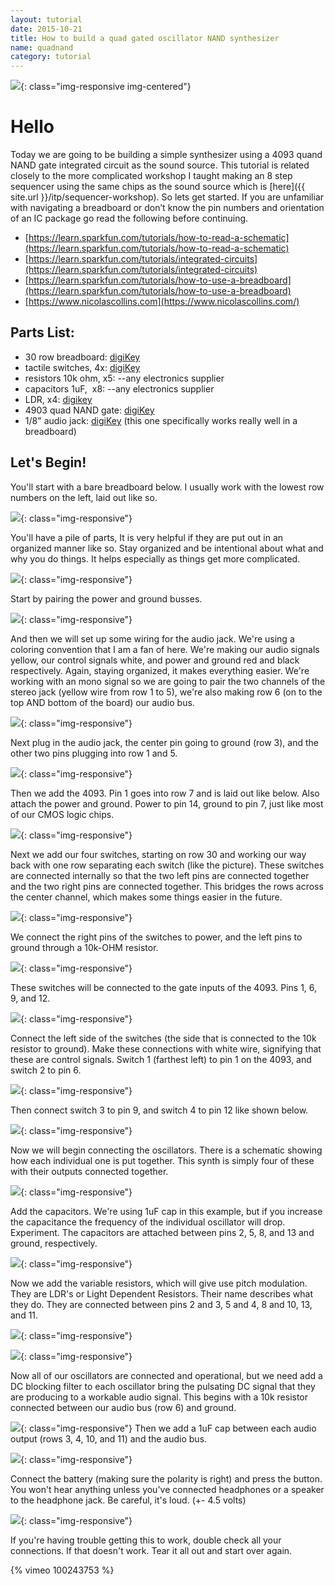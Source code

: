```yaml
---
layout: tutorial
date: 2015-10-21
title: How to build a quad gated oscillator NAND synthesizer
name: quadnand
category: tutorial
---
```

![][1]{: class="img-responsive img-centered"}


# Hello

Today we are going to be building a simple synthesizer using a 4093 quand NAND gate integrated circuit as the sound source. This tutorial is related closely to the more complicated workshop I taught making an 8 step sequencer using the same chips as the sound source which is [here]({{ site.url }}/itp/sequencer-workshop). So lets get started. If you are unfamiliar with navigating a breadboard or don’t know the pin numbers and orientation of an IC package go read the following before continuing. 

- [https://learn.sparkfun.com/tutorials/how-to-read-a-schematic](https://learn.sparkfun.com/tutorials/how-to-read-a-schematic)
- [https://learn.sparkfun.com/tutorials/integrated-circuits](https://learn.sparkfun.com/tutorials/integrated-circuits)
- [https://learn.sparkfun.com/tutorials/how-to-use-a-breadboard](https://learn.sparkfun.com/tutorials/how-to-use-a-breadboard)
- [https://www.nicolascollins.com](https://www.nicolascollins.com/)

## Parts List:
*   30 row breadboard: [digiKey](https://www.digikey.com/product-detail/en/TW-E40-510/438-1109-ND/2618532)
*   tactile switches, 4x: [digiKey](https://www.digikey.com/product-detail/en/1825910-6/450-1650-ND/1632536)
*   resistors 10k ohm, x5: --any electronics supplier
*   capacitors 1uF,  x8: --any electronics supplier
*   LDR, x4: [digikey](https://www.digikey.com/product-detail/en/PDV-P8103/PDV-P8103-ND/480610)
*   4903 quad NAND gate: [digiKey](https://www.digikey.com/product-detail/en/CD4093BE/296-2068-5-ND/67329)
*   1/8" audio jack: [digiKey](https://www.digikey.com/product-search/en?WT.z_header=search_go&amp;lang=en&amp;site=us&amp;keywords=CP1-3553NG-ND&amp;x=0&amp;y=0&amp;formaction=on) (this one specifically works really well in a breadboard)    

## Let's Begin!
You'll start with a bare breadboard below. I usually work with the lowest row numbers on the left, laid out like so.

![][2]{: class="img-responsive"}

You'll have a pile of parts, It is very helpful if they are put out in an organized manner like so. Stay organized and be intentional about what and why you do things. It helps especially as things get more complicated. 

![][3]{: class="img-responsive"}

Start by pairing the power and ground busses. 

![][6]{: class="img-responsive"}

And then we will set up some wiring for the audio jack. We're using a coloring convention that I am a fan of here. We're making our audio signals yellow, our control signals white, and power and ground red and black respectively. Again, staying organized, it makes everything easier. We're working with an mono signal so we are going to pair the two channels of the stereo jack (yellow wire from row 1 to 5), we're also making row 6 (on to the top AND bottom of the board) our audio bus. 

![][9]{: class="img-responsive"}

Next plug in the audio jack, the center pin going to ground (row 3), and the other two pins plugging into row 1 and 5. 

![][10]{: class="img-responsive"}

Then we add the 4093. Pin 1 goes into row 7 and is laid out like below. Also attach the power and ground. Power to pin 14, ground to pin 7, just like most of our CMOS logic chips. 

![][12]{: class="img-responsive"}

Next we add our four switches, starting on row 30 and working our way back with one row separating each switch (like the picture). These switches are connected internally so that the two left pins are connected together and the two right pins are connected together. This bridges the rows across the center channel, which makes some things easier in the future. 

![][16]{: class="img-responsive"}

We connect the right pins of the switches to power, and the left pins to ground through a 10k-OHM resistor. 

![][20]{: class="img-responsive"}

These switches will be connected to the gate inputs of the 4093. Pins 1, 6, 9, and 12. 

![][44]{: class="img-responsive"}

Connect the left side of the switches (the side that is connected to the 10k resistor to ground). Make these connections with white wire, signifying that these are control signals. Switch 1 (farthest left) to pin 1 on the 4093, and switch 2 to pin 6. 

![][22]{: class="img-responsive"}

Then connect switch 3 to pin 9, and switch 4 to pin 12 like shown below. 

![][25]{: class="img-responsive"}

Now we will begin connecting the oscillators. There is a schematic showing how each individual one is put together. This synth is simply four of these with their outputs connected together. 

![][43]{: class="img-responsive"}

Add the capacitors. We're using 1uF cap in this example, but if you increase the capacitance the frequency of the individual oscillator will drop. Experiment. The capacitors are attached between pins 2, 5, 8, and 13 and ground, respectively. 

![][29]{: class="img-responsive"}

Now we add the variable resistors, which will give use pitch modulation. They are LDR's or Light Dependent Resistors. Their name describes what they do. They are connected between pins 2 and 3, 5 and 4, 8 and 10, 13, and 11. 

![][34]{: class="img-responsive"}

![][35]{: class="img-responsive"}

Now all of our oscillators are connected and operational, but we need add a DC blocking filter to each oscillator bring the pulsating DC signal that they are producing to a workable audio signal. This begins with a 10k resistor connected between our audio bus (row 6) and ground. 

![][36]{: class="img-responsive"}
Then we add a 1uF cap between each audio output (rows 3, 4, 10, and 11) and the audio bus. 

![][41]{: class="img-responsive"}

Connect the battery (making sure the polarity is right) and press the button. You won't hear anything unless you've connected headphones or a speaker to the headphone jack. Be careful, it's loud. (+- 4.5 volts) 

![][42]{: class="img-responsive"}

If you're having trouble getting this to work, double check all your connections. If that doesn't work. Tear it all out and start over again. 

{% vimeo 100243753 %}

[1]: /img/tutorial/quadnand/gif.gif
[2]: /img/tutorial/quadnand/synth-1-e1404851585756.jpg
[3]: /img/tutorial/quadnand/synth-2.jpg
[4]: /img/tutorial/quadnand/synth-3.jpg
[5]: /img/tutorial/quadnand/synth-4.jpg
[6]: /img/tutorial/quadnand/synth-5.jpg
[7]: /img/tutorial/quadnand/synth-6.jpg
[8]: /img/tutorial/quadnand/synth-7.jpg
[9]: /img/tutorial/quadnand/synth-8.jpg
[10]: /img/tutorial/quadnand/synth-9.jpg
[11]: /img/tutorial/quadnand/synth-10.jpg
[12]: /img/tutorial/quadnand/synth-11.jpg
[13]: /img/tutorial/quadnand/synth-12.jpg
[14]: /img/tutorial/quadnand/synth-13.jpg
[15]: /img/tutorial/quadnand/synth-14.jpg
[16]: /img/tutorial/quadnand/synth-15.jpg
[17]: /img/tutorial/quadnand/synth-16.jpg
[18]: /img/tutorial/quadnand/synth-17.jpg
[19]: /img/tutorial/quadnand/synth-18.jpg
[20]: /img/tutorial/quadnand/synth-19.jpg
[21]: /img/tutorial/quadnand/synth-21.jpg
[22]: /img/tutorial/quadnand/synth-22.jpg
[23]: /img/tutorial/quadnand/synth-23.jpg
[24]: /img/tutorial/quadnand/synth-24.jpg
[25]: /img/tutorial/quadnand/synth-25.jpg
[26]: /img/tutorial/quadnand/synth-26.jpg
[27]: /img/tutorial/quadnand/synth-27.jpg
[28]: /img/tutorial/quadnand/synth-28.jpg
[29]: /img/tutorial/quadnand/synth-29.jpg
[30]: /img/tutorial/quadnand/synth-30.jpg
[31]: /img/tutorial/quadnand/synth-30.jpg
[32]: /img/tutorial/quadnand/synth-31.jpg
[33]: /img/tutorial/quadnand/synth-32.jpg
[34]: /img/tutorial/quadnand/synth-33.jpg
[35]: /img/tutorial/quadnand/synth-34.jpg
[36]: /img/tutorial/quadnand/synth-35.jpg
[37]: /img/tutorial/quadnand/synth-36.jpg
[38]: /img/tutorial/quadnand/synth-37.jpg
[39]: /img/tutorial/quadnand/synth-38.jpg
[40]: /img/tutorial/quadnand/synth-39.jpg
[41]: /img/tutorial/quadnand/synth-40.jpg
[42]: /img/tutorial/quadnand/synth-41.jpg
[43]: /img/tutorial/quadnand/synth-42.jpg
[44]: /img/tutorial/quadnand/synth-43.jpg